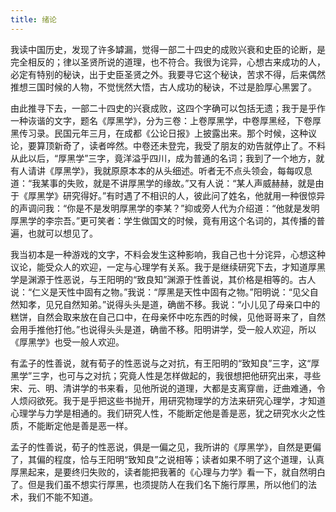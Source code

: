 ```yaml
---
title: 绪论
---
```


我读中国历史，发现了许多罅漏，觉得一部二十四史的成败兴衰和史臣的论断，是完全相反的；律以圣贤所说的道理，也不符合。我很为诧异，心想古来成功的人，必定有特别的秘诀，出于史臣圣贤之外。我要寻它这个秘诀，苦求不得，后来偶然推想三国时候的人物，不觉恍然大悟，古人成功的秘诀，不过是脸厚心黑罢了。

由此推寻下去，一部二十四史的兴衰成败，这四个字确可以包括无遗；我于是乎作一种诙谐的文字，题名《厚黑学》，分为三卷：上卷厚黑学，中卷厚黑经，下卷厚黑传习录。民国元年三月，在成都《公论日报》上披露出来。那个时候，这种议论，要算顶新奇了，读者哗然。中卷还未登完，我受了朋友的劝告就停止了。不料从此以后，“厚黑学”三字，竟洋溢乎四川，成为普通的名词；我到了一个地方，就有人请讲《厚黑学》，我就原原本本的从头细述。听者无不点头领会，每每叹息道：“我某事的失败，就是不讲厚黑学的缘故。”又有人说：“某人声威赫赫，就是由于《厚黑学》研究得好。”有时遇了不相识的人，彼此问了姓名，他就用一种很惊异的声调问我：“你是不是发明厚黑学的李某？”抑或旁人代为介绍道：“他就是发明厚黑学的李宗吾。”更可笑者：学生做国文的时候，竟有用这个名词的，其传播的普遍，也就可以想见了。

我当初本是一种游戏的文字，不料会发生这种影响，我自己也十分诧异，心想这种议论，能受众人的欢迎，一定与心理学有关系。我于是继续研究下去，才知道厚黑学是渊源于性恶说，与王阳明的“致良知”渊源于性善说，其价格是相等的。古人说：“仁义是天性中固有之物。”我说：“厚黑是天性中固有之物。”阳明说：“见父自然知孝，见兄自然知弟。”说得头头是道，确凿不移。我说：“小儿见了母亲口中的糕饼，自然会取来放在自己口中，在母亲怀中吃东西的时候，见他哥哥来了，自然会用手推他打他。”也说得头头是道，确凿不移。阳明讲学，受一般人欢迎，所以《厚黑学》也受一般人欢迎。

有孟子的性善说，就有荀子的性恶说与之对抗，有王阳明的“致知良”三字，这“厚黑学”三字，也可与之对抗；究竟人性是怎样做起的，我很想把他研究出来，寻些宋、元、明、清讲学的书来看，见他所说的道理，大都是支离穿凿，迂曲难通，令人烦闷欲死。我于是乎把这些书抛开，用研究物理学的方法来研究心理学，才知道心理学与力学是相通的。我们研究人性，不能断定他是善是恶，犹之研究水火之性质，不能断定他是善是恶一样。

孟子的性善说，荀子的性恶说，俱是一偏之见，我所讲的《厚黑学》，自然是更偏了，其偏的程度，恰与王阳明“致知良”之说相等；读者如果不明了这个道理，认真厚黑起来，是要终归失败的，读者能把我著的《心理与力学》看一下，就自然明白了。但是我们虽不想实行厚黑，也须提防人在我们名下施行厚黑，所以他们的法术，我们不能不知道。
